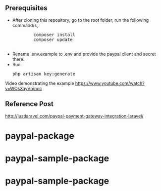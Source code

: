 ## Prerequisites
<ul>
	<li>After cloning this repository, go to the root folder, run the following command/s,
	<pre>
	    composer install
	    composer update
	</pre>
	</li>
	<li>Rename .env.example to .env and provide the paypal client and secret there.</li>
	<li>Run <pre>php artisan key:generate</pre> </li>
</ul>

Video demonstrating the example https://www.youtube.com/watch?v=WOsXayVmnoc

## Reference Post
<a href="http://justlaravel.com/paypal-payment-gateway-integration-laravel/">http://justlaravel.com/paypal-payment-gateway-integration-laravel/
</a>
# paypal-package
# paypal-sample-package
# paypal-sample-package
